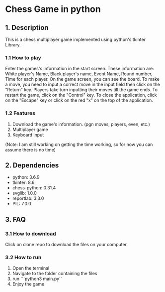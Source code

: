 # Chess Game in python

## 1. Description

This is a chess multiplayer game implemented using python's tkinter Library.

### 1.1 How to play

Enter the games's information in the start screen. These information are: White player's Name, Black player's name, Event Name, Round number, Time for each player.
On the game screen, you can see the board. To make a move, you need to input a correct move in the input field then click on the "Return" key.
Players take turn inputting their moves till the game ends.
To restart the game, click on the "Control" key.
To close the application, click on the "Escape" key or click on the red "x" on the top of the application.

### 1.2 Features

1. Download the game's information. (pgn moves, players, even, etc.)
2. Multiplayer game
3. Keyboard input

(Note: I am still working on getting the time working, so for now you can assume there is no time)

## 2. Dependencies

- python: 3.6.9
- tkinter: 8.6
- chess-python: 0.31.4
- svglib: 1.0.0
- reportlab: 3.3.0
- PIL: 7.0.0

## 3. FAQ

### 3.1 How to download

Click on clone repo to download the files on your computer.

### 3.2 How to run

1. Open the terminal
2. Navigate to the folder containing the files
3. run ```python3 main.py``
4. Enjoy the game

